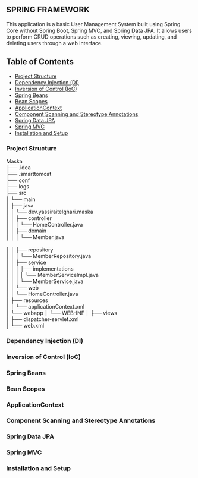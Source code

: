 ## SPRING FRAMEWORK

This application is a basic User Management System
built using Spring Core without Spring Boot,
Spring MVC, and Spring Data JPA. It allows users to perform CRUD operations
such as creating, viewing, updating, and deleting users through a web interface.

## Table of Contents
- [Project Structure](#project-structure)
- [Dependency Injection (DI)](#dependency-injection-di)
- [Inversion of Control (IoC)](#inversion-of-control-ioc)
- [Spring Beans](#spring-beans)
- [Bean Scopes](#bean-scopes)
- [ApplicationContext](#applicationcontext)
- [Component Scanning and Stereotype Annotations](#component-scanning-and-stereotype-annotations)
- [Spring Data JPA](#spring-data-jpa)
- [Spring MVC](#spring-mvc)
- [Installation and Setup](#installation-and-setup)

### Project Structure
Maska<br>
├── .idea<br>
├── .smarttomcat<br>
├── conf<br>
├── logs<br>
├── src<br>
│   └── main<br>
│       ├── java<br>
│       │   └── dev.yassiraitelghari.maska<br>
│       │       ├── controller<br>
│       │       │   └── HomeController.java<br>
│       │       ├── domain<br>
│       │       │   └── Member.java <br>           
│       │       ├── repository<br>
│       │       │   └── MemberRepository.java  
│       │       ├── service<br>
│       │       │   ├── implementations<br>
│       │       │   │   └── MemberServiceImpl.java<br>
│       │       │   └── MemberService.java      
│       │       └── web<br>
│       │           └── HomeController.java  
│       ├── resources<br>
│       │   └── applicationContext.xml       
│       └── webapp
│           └── WEB-INF
│               ├── views<br>
│               ├── dispatcher-servlet.xml       
│               └── web.xml<br>                     

### Dependency Injection (DI)

### Inversion of Control (IoC)

### Spring Beans

### Bean Scopes

### ApplicationContext

### Component Scanning and Stereotype Annotations

### Spring Data JPA

### Spring MVC

### Installation and Setup
